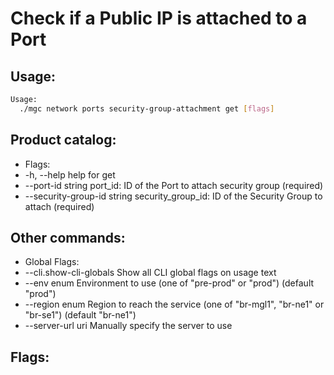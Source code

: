 # Check if a Public IP is attached to a Port

## Usage:
```bash
Usage:
  ./mgc network ports security-group-attachment get [flags]
```

## Product catalog:
- Flags:
- -h, --help                       help for get
- --port-id string             port_id: ID of the Port to attach security group (required)
- --security-group-id string   security_group_id: ID of the Security Group to attach (required)

## Other commands:
- Global Flags:
- --cli.show-cli-globals   Show all CLI global flags on usage text
- --env enum               Environment to use (one of "pre-prod" or "prod") (default "prod")
- --region enum            Region to reach the service (one of "br-mgl1", "br-ne1" or "br-se1") (default "br-ne1")
- --server-url uri         Manually specify the server to use

## Flags:
```bash

```

